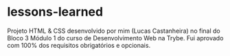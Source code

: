 # lessons-learned
Projeto HTML &amp; CSS desenvolvido por mim (Lucas Castanheira) no final do Bloco 3 Módulo 1 do curso de Desenvolvimento Web na Trybe. Fui aprovado com 100% dos requisitos obrigatórios e opcionais.
